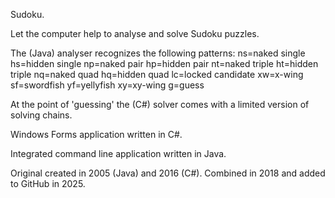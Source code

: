 Sudoku.

Let the computer help to analyse and solve Sudoku puzzles.

The (Java) analyser recognizes the following patterns:
ns=naked single
hs=hidden single
np=naked pair
hp=hidden pair
nt=naked triple
ht=hidden triple
nq=naked quad
hq=hidden quad
lc=locked candidate
xw=x-wing
sf=swordfish
yf=yellyfish
xy=xy-wing
g=guess

At the point of 'guessing' the (C#) solver comes with a limited version of solving chains.

Windows Forms application written in C#.

Integrated command line application written in Java.

Original created in 2005 (Java) and 2016 (C#). Combined in 2018 and added to GitHub in 2025.



